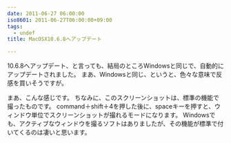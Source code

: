 ```yaml
---
date: 2011-06-27 06:00:00
iso8601: 2011-06-27T06:00:00+09:00
tags:
  - undef
title: MacOSX10.6.8へアップデート

---
```


10.6.8へアップデート、と言っても、結局のところWindowsと同じで、自動的にアップデートされました。
まあ、Windowsと同じ、というと、色々な意味で反感を買いそうですが。


まあ、こんな感じです。
<span class="mt-enclosure mt-enclosure-image" style="display: inline;"><a href="https://www.nqou.net/images/mac10_6_8.png" rel="prettyPhoto[blog]"></a></span>
ちなみに、このスクリーンショットは、標準の機能で撮ったものです。
command＋shift＋4を押した後に、spaceキーを押すと、ウィンドウ単位でスクリーンショットが撮れるモードになります。
Windowsでも、アクティブなウィンドウを撮るソフトはありましたが、その機能が標準で付いてくるのは凄いと思います。
    	